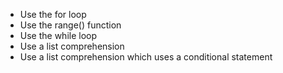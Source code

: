 - Use the for loop
- Use the range() function
- Use the while loop
- Use a list comprehension
- Use a list comprehension which uses a conditional statement
